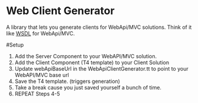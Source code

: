 # Web Client Generator
A library that lets you generate clients for WebApi/MVC solutions. Think of it like [WSDL](http://en.wikipedia.org/wiki/Web_Services_Description_Language) for WebApi/MVC.

#Setup
1. Add the Server Component to your WebAPI/MVC solution. 
2. Add the Client Component (T4 template) to your Client Solution
3. Update webApiBaseUrl in the WebApiClientGenerator.tt to point to your WebAPI/MVC base url
4. Save the T4 template. (triggers generation)
5. Take a break cause you just saved yourself a bunch of time. 
6. REPEAT Steps 4-5
